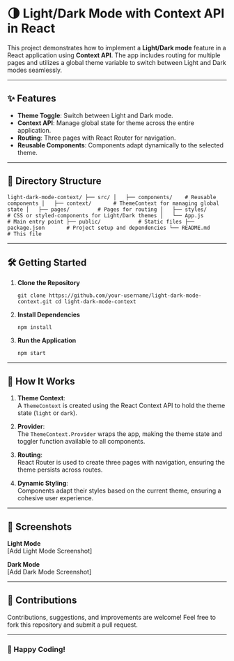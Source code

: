 # 🌗 Light/Dark Mode with Context API in React

This project demonstrates how to implement a **Light/Dark mode** feature in a React application using **Context API**. The app includes routing for multiple pages and utilizes a global theme variable to switch between Light and Dark modes seamlessly.

---

## ✨ Features

- **Theme Toggle**: Switch between Light and Dark mode.
- **Context API**: Manage global state for theme across the entire application.
- **Routing**: Three pages with React Router for navigation.
- **Reusable Components**: Components adapt dynamically to the selected theme.

---

## 📂 Directory Structure

`light-dark-mode-context/
├── src/
│   ├── components/    # Reusable components
│   ├── context/       # ThemeContext for managing global state
│   ├── pages/         # Pages for routing
│   ├── styles/        # CSS or styled-components for Light/Dark themes
│   └── App.js         # Main entry point
├── public/            # Static files
├── package.json       # Project setup and dependencies
└── README.md          # This file`

---

## 🛠️ Getting Started

1.  **Clone the Repository**

    `git clone https://github.com/your-username/light-dark-mode-context.git
cd light-dark-mode-context`

2.  **Install Dependencies**

    `npm install`

3.  **Run the Application**

    `npm start`

---

## 🎯 How It Works

1.  **Theme Context**:\
    A `ThemeContext` is created using the React Context API to hold the theme state (`light` or `dark`).

2.  **Provider**:\
    The `ThemeContext.Provider` wraps the app, making the theme state and toggler function available to all components.

3.  **Routing**:\
    React Router is used to create three pages with navigation, ensuring the theme persists across routes.

4.  **Dynamic Styling**:\
    Components adapt their styles based on the current theme, ensuring a cohesive user experience.

---

## 📸 Screenshots

**Light Mode**\
[Add Light Mode Screenshot]

**Dark Mode**\
[Add Dark Mode Screenshot]

---

## 🤝 Contributions

Contributions, suggestions, and improvements are welcome! Feel free to fork this repository and submit a pull request.

---

### 🌟 Happy Coding!

